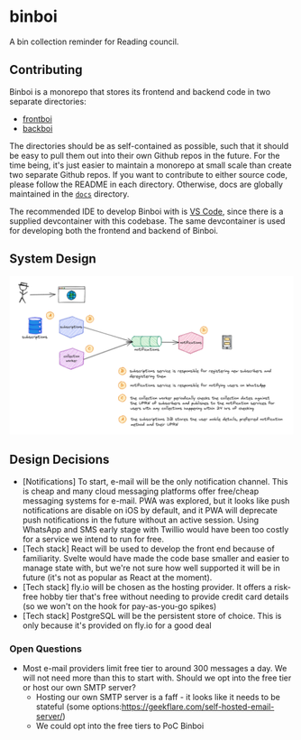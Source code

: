 # binboi

A bin collection reminder for Reading council.

## Contributing

Binboi is a monorepo that stores its frontend and backend code in two separate directories:

* [frontboi](./frontboi/)
* [backboi](./backboi/)

The directories should be as self-contained as possible, such that it should be easy to pull them out into their own Github repos in the future. For the time being, it's just easier to maintain a monorepo at small scale than create two separate Github repos. If you want to contribute to either source code, please follow the README in each directory. Otherwise, docs are globally maintained in the [`docs`](./docs/) directory.

The recommended IDE to develop Binboi with is [VS Code](https://code.visualstudio.com/download), since there is a supplied devcontainer with this codebase. The same devcontainer is used for developing both the frontend and backend of Binboi.

## System Design

![binboi system design](./images/system-design.png)

## Design Decisions

* [Notifications] To start, e-mail will be the only notification channel. This is cheap and many cloud messaging platforms offer free/cheap messaging systems for e-mail. PWA was explored, but it looks like push notifications are disable on iOS by default, and it PWA will deprecate push notifications in the future without an active session. Using WhatsApp and SMS early stage with Twillio would have been too costly for a service we intend to run for free.
* [Tech stack] React will be used to develop the front end because of familiarity. Svelte would have made the code base smaller and easier to manage state with, but we're not sure how well supported it will be in future (it's not as popular as React at the moment).
* [Tech stack] fly.io will be chosen as the hosting provider. It offers a risk-free hobby tier that's free without needing to provide credit card details (so we won't on the hook for pay-as-you-go spikes)
* [Tech stack] PostgreSQL will be the persistent store of choice. This is only because it's provided on fly.io for a good deal

### Open Questions

* Most e-mail providers limit free tier to around 300 messages a day. We will not need more than this to start with. Should we opt into the free tier or host our own SMTP server?
    * Hosting our own SMTP server is a faff - it looks like it needs to be stateful (some options:https://geekflare.com/self-hosted-email-server/)
    * We could opt into the free tiers to PoC Binboi